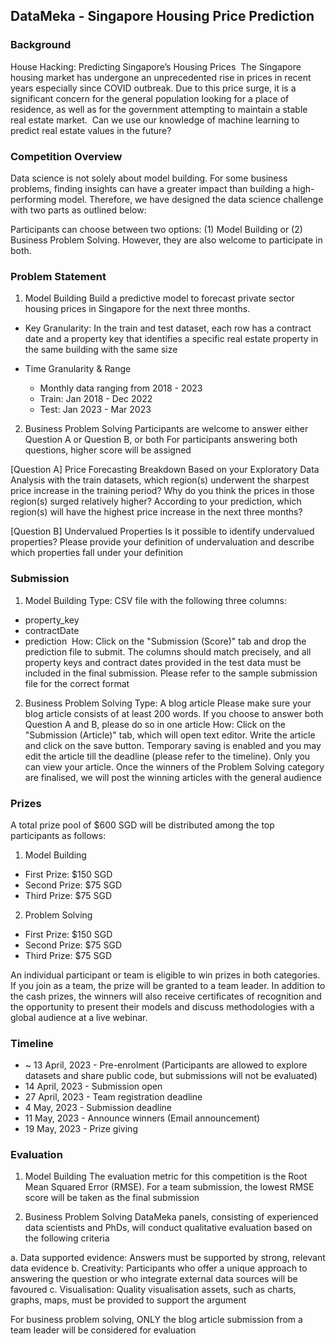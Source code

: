 ## DataMeka - Singapore Housing Price Prediction

### Background
House Hacking: Predicting Singapore’s Housing Prices 
The Singapore housing market has undergone an unprecedented rise in prices in recent years especially since COVID outbreak. Due to this price surge, it is a significant concern for the general population looking for a place of residence, as well as for the government attempting to maintain a stable real estate market. 
Can we use our knowledge of machine learning to predict real estate values in the future? 

### Competition Overview
Data science is not solely about model building. For some business problems, finding insights can have a greater impact than building a high-performing model. Therefore, we have designed the data science challenge with two parts as outlined below:

Participants can choose between two options: (1) Model Building or (2) Business Problem Solving. However, they are also welcome to participate in both.

### Problem Statement
1. Model Building
Build a predictive model to forecast private sector housing prices in Singapore for the next three months.

- Key Granularity: In the train and test dataset, each row has a contract date and a property key that identifies a specific real estate property in the same building with the same size

- Time Granularity & Range
  - Monthly data ranging from 2018 - 2023
  - Train: Jan 2018 - Dec 2022
  - Test: Jan 2023 - Mar 2023

2. Business Problem Solving
Participants are welcome to answer either Question A or Question B, or both For participants answering both questions, higher score will be assigned

[Question A] Price Forecasting Breakdown
Based on your Exploratory Data Analysis with the train datasets, which region(s) underwent the sharpest price increase in the training period?  Why do you think the prices in those region(s) surged relatively higher? According to your prediction, which region(s) will have the highest price increase in the next three months?

[Question B] Undervalued Properties
Is it possible to identify undervalued properties? Please provide your definition of undervaluation and describe which properties fall under your definition

### Submission
1. Model Building
Type: CSV file with the following three columns: 
- property_key 
- contractDate 
- prediction 
How: Click on the "Submission (Score)" tab and drop the prediction file to submit. The columns should match precisely, and all property keys and contract dates provided in the test data must be included in the final submission. Please refer to the sample submission file for the correct format

2. Business Problem Solving
Type: A blog article 
Please make sure your blog article consists of at least 200 words. If you choose to answer both Question A and B, please do so in one article
How: Click on the "Submission (Article)" tab, which will open text editor. Write the article and click on the save button. Temporary saving is enabled and you may edit the article till the deadline (please refer to the timeline). Only you can view your article. Once the winners of the Problem Solving category are finalised, we will post the winning articles with the general audience

### Prizes 
A total prize pool of $600 SGD will be distributed among the top participants as follows: 
1. Model Building
- First Prize: $150 SGD 
- Second Prize: $75 SGD 
- Third Prize: $75 SGD 

2. Problem Solving
- First Prize: $150 SGD 
- Second Prize: $75 SGD 
- Third Prize: $75 SGD 

An individual participant or team is eligible to win prizes in both categories. If you join as a team, the prize will be granted to a team leader. In addition to the cash prizes, the winners will also receive certificates of recognition and the opportunity to present their models and discuss methodologies with a global audience at a live webinar. 


### Timeline 
- ~ 13 April, 2023 - Pre-enrolment (Participants are allowed to explore datasets and share public code, but submissions will not be evaluated) 
- 14 April, 2023 - Submission open
- 27 April, 2023 - Team registration deadline
- 4 May, 2023 - Submission deadline 
- 11 May, 2023 - Announce winners (Email announcement)
- 19 May, 2023 - Prize giving 


### Evaluation 
1. Model Building
The evaluation metric for this competition is the Root Mean Squared Error (RMSE). For a team submission, the lowest RMSE score will be taken as the final submission

2. Business Problem Solving
DataMeka panels, consisting of experienced data scientists and PhDs, will conduct qualitative evaluation based on the following criteria

 a. Data supported evidence: Answers must be supported by strong, relevant data evidence
 b. Creativity: Participants who offer a unique approach to answering the question or who integrate external data sources will be favoured
 c. Visualisation: Quality visualisation assets, such as charts, graphs, maps, must be provided to support the argument

For business problem solving, ONLY the blog article submission from a team leader will be considered for evaluation

